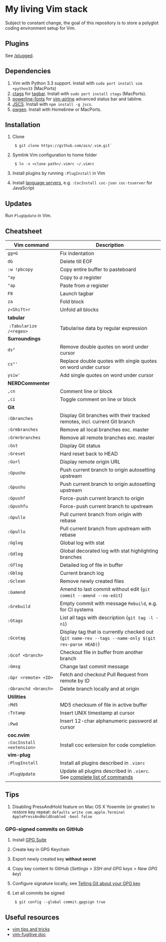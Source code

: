 # My living Vim stack

Subject to constant change, the goal of this repository is to store a polyglot coding environment setup for Vim.

## Plugins

See [/plugged](https://github.com/ain/.vim/tree/master/plugged).

## Dependencies

1. Vim with Python 3.3 support. Install with `sudo port install vim +python33` (MacPorts)
1. [ctags](http://ctags.sourceforge.net) for [tagbar](https://github.com/majutsushi/tagbar). Install with `sudo port install ctags` (MacPorts).
2. [powerline-fonts](https://github.com/powerline/fonts) for [vim-airline](https://github.com/bling/vim-airline) advanced status bar and tabline.
3. [JSCS](http://jscs.info). Install with `npm install -g jscs`.
4. [pwgen](http://linux.die.net/man/1/pwgen). Install with Homebrew or MacPorts.

## Installation

1. Clone

        $ git clone https://github.com/ain/.vim.git`

2. Symlink Vim configuration to home folder

        $ ln -s <clone path>/.vimrc ~/.vimrc

3. Install plugins by running `:PlugInstall` in Vim
4. Install [language servers](https://github.com/neoclide/coc.nvim/wiki/Language-servers#contents), e.g. `:CocInstall coc-json coc-tsserver` for JavaScript


## Updates

Run `PlugUpdate` in Vim.

## Cheatsheet

| Vim command                 |  Description                                                                                        |
| -------------               | -----------------                                                                                   |
| `gg=G`                      | Fix indentation                                                                                     |
| `dG`                        | Delete till EOF                                                                                     |
| `:w !pbcopy`                | Copy entire buffer to pasteboard                                                                    |
| `"ay`                       | Copy to _a_ register                                                                                |
| `"ap`                       | Paste from _a_ register                                                                             |
| `F8`                        | Launch tagbar                                                                                       |
| `za`                        | Fold block                                                                                          |
| `z<Shift>r`                 | Unfold all blocks                                                                                   |
| __tabular__                 |
|  `:Tabularize /<regex>`     | Tabularise data by regular expression                                                               |
| __Surroundings__            |
| `ds"`                       | Remove double quotes on word under cursor                                                           |
| `cs"'`                      | Replace double quotes with single quotes on word under cursor                                       |
| `ysiw'`                     | Add single quotes on word under cursor                                                              |
| __NERDCommenter__           |
| `,cn`                       | Comment line or block                                                                               |
| `,ci`                       | Toggle comment on line or block                                                                     |
| __Git__                     |
| `:Gbranches`                 | Display Git branches with their tracked remotes, incl. current Git branch                           |
| `:Grmbranches`               | Remove all local branches exc. master                                                               |
| `:Grmrbranches`              | Remove all remote branches exc. master                                                              |
| `:Gst`                       | Display Git status                                                                                  |
| `:Greset`                    | Hard reset back to HEAD                                                                             |
| `:Gurl`                      | Display remote origin URL                                                                           |
| `:Gpusho`                    | Push current branch to origin autosetting upstream                                                  |
| `:Gpushu`                    | Push current branch to origin autosetting upstream                                                  |
| `:Gpushf`                    | Force-push current branch to origin                                                                 |
| `:Gpushfu`                   | Force-push current branch to upstream                                                               |
| `:Gpullo`                    | Pull current branch from origin with rebase                                                         |
| `:Gpullu`                    | Pull current branch from upstream with rebase                                                       |
| `:Gglog`                     | Global log with stat                                                                                |
| `:Gdlog`                     | Global decorated log with stat highlighting branches                                                |
| `:Gflog`                     | Detailed log of file in buffer                                                                      |
| `:Gblog`                     | Current branch log                                                                                  |
| `:Gclean`                    | Remove newly created files                                                                          |
| `:Gamend`                    | Amend to last commit without edit (`git commit --amend --no-edit`)                                  |
| `:Grebuild`                  | Empty commit with message `Rebuild`, e.g. for CI systems                                            |
| `:Gtags`                     | List all tags with description (`git tag -l -n1`)                                                   |
| `:Gcotag`                    | Display tag that is currently checked out (`git name-rev --tags --name-only $(git rev-parse HEAD)`) |
| `:Gcof <branch>`             | Checkout file in buffer from another branch                                                         |
| `:Gmsg`                      | Change last commit message                                                                          |
| `:Gpr <remote> <ID>`         | Fetch and checkout Pull Request from remote by ID                                                   |
| `:Gbranchd <branch>`         | Delete branch locally and at origin                                                                 |
| __Utilities__                |
| `:Md5`                       | MD5 checksum of file in active buffer                                                               |
| `:Tstamp`                    | Insert UNIX timestamp at cursor                                                                     |  
| `:Pwd`                       | Insert 12-char alphanumeric password at cursor                                                      |  
| __coc.nvim__                 |
| `:CocInstall <extension>`    | Install coc extension for code completion
| __vim-plug__                 |
| `:PlugInstall`               | Install all plugins described in `.vimrc`                                                           |
| `:PlugUpdate`                | Update all plugins described in `.vimrc`. See [complete list of commands](https://github.com/junegunn/vim-plug/blob/master/README.md#commands) |

## Tips

1. Disabling PressAndHold feature on Mac OS X Yosemite (or greater) to restore key repeat: `defaults write com.apple.Terminal ApplePressAndHoldEnabled -bool false`

### GPG-signed commits on GitHub

1. Install [GPG Suite](https://gpgtools.org)
2. Create key in GPG Keychain
3. Export newly created key __without secret__
4. Copy key content to GitHub (_Settings_ > _SSH and GPG keys_ > _New GPG key_)
5. Configure signature locally, see [Telling Git about your GPG key](https://help.github.com/articles/telling-git-about-your-gpg-key/)
6. Let all commits be signed

        $ git config --global commit.gpgsign true

## Useful resources

- [vim tips and tricks](http://www.cs.swarthmore.edu/help/vim/home.html)
- [vim-fugitive doc](https://raw.githubusercontent.com/tpope/vim-fugitive/master/doc/fugitive.txt)
